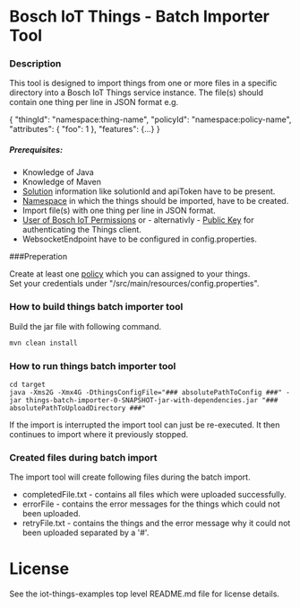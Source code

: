 # Bosch IoT Things - Batch Importer Tool

### Description
This tool is designed to import things from one or more files in a specific directory into a Bosch IoT Things service instance.
The file(s) should contain one thing per line in JSON format e.g.

{ "thingId": "namespace:thing-name", "policyId": "namespace:policy-name", "attributes": { "foo": 1 }, "features": {...} }


##### Prerequisites:

- Knowledge of Java
- Knowledge of Maven
- [Solution](https://things.eu-1.bosch-iot-suite.com/dokuwiki/doku.php?id=2_getting_started:booking:manage-base) information like solutionId and apiToken have to be present.
- [Namespace](https://things.eu-1.bosch-iot-suite.com/dokuwiki/doku.php?id=2_getting_started:booking:manage-solution-namespace) in which the things should be imported, have to be created.
- Import file(s) with one thing per line in JSON format.
- [User of Bosch IoT Permissions](https://things.eu-1.bosch-iot-suite.com/dokuwiki/doku.php?id=examples_demo:createuser) or - alternativly - [Public Key](https://things.eu-1.bosch-iot-suite.com/dokuwiki/doku.php?id=2_getting_started:booking:manage-key) for authenticating the Things client.
- WebsocketEndpoint have to be configured in config.properties.

###Preperation

Create at least one [policy](https://docs.bosch-iot-suite.com/asset-communication/Initial-policy.html) which you can assigned to your things.\
Set your credentials under "/src/main/resources/config.properties". 

### How to build things batch importer tool
Build the jar file with following command.
```bash 
mvn clean install
```

### How to run things batch importer tool 

```$bash
cd target
java -Xms2G -Xmx4G -DthingsConfigFile="### absolutePathToConfig ###" -jar things-batch-importer-0-SNAPSHOT-jar-with-dependencies.jar "### absolutePathToUploadDirectory ###"
```

If the import is interrupted the import tool can just be re-executed. It then continues to import where it previously stopped.

### Created files during batch import
The import tool will create following files during the batch import.
- completedFile.txt - contains all files which were uploaded successfully.
- errorFile - contains the error messages for the things which could not been uploaded.
- retryFile.txt - contains the things and the error message why it could not been uploaded separated by a '#'. 

# License

See the iot-things-examples top level README.md file for license details.